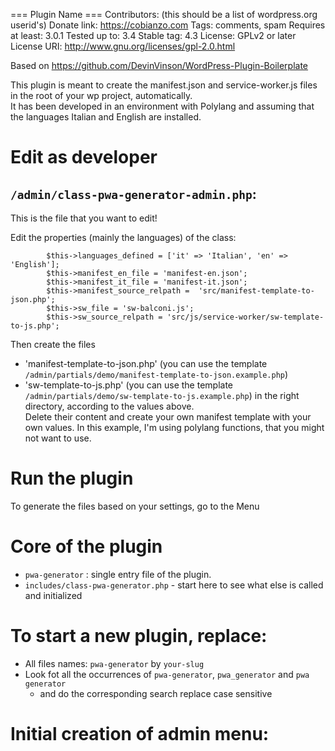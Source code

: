 === Plugin Name ===
Contributors: (this should be a list of wordpress.org userid's)
Donate link: https://cobianzo.com
Tags: comments, spam
Requires at least: 3.0.1
Tested up to: 3.4
Stable tag: 4.3
License: GPLv2 or later
License URI: http://www.gnu.org/licenses/gpl-2.0.html  

Based on https://github.com/DevinVinson/WordPress-Plugin-Boilerplate  

This plugin is meant to create the manifest.json and service-worker.js files in the root of your wp project, automatically.  
It has been developed in an environment with Polylang and assuming that the languages Italian and English are installed.

# Edit as developer

## `/admin/class-pwa-generator-admin.php`: 
This is the file that you want to edit!

Edit the properties (mainly the languages) of the class:
```
		$this->languages_defined = ['it' => 'Italian', 'en' => 'English'];
		$this->manifest_en_file = 'manifest-en.json';
		$this->manifest_it_file = 'manifest-it.json';
		$this->manifest_source_relpath =  'src/manifest-template-to-json.php';
		$this->sw_file = 'sw-balconi.js';
		$this->sw_source_relpath = 'src/js/service-worker/sw-template-to-js.php';

```
Then create the files  
- 'manifest-template-to-json.php' (you can use the template `/admin/partials/demo/manifest-template-to-json.example.php`)
- 'sw-template-to-js.php' (you can use the template `/admin/partials/demo/sw-template-to-js.example.php`)
 in the right directory, according to the values above.  
Delete their content and create your own manifest template with your own values. In this example, I'm using polylang functions, that you might not want to use.

# Run the plugin
To generate the files based on your settings, go to the Menu


# Core of the plugin
-  `pwa-generator` : single entry file of the plugin. 
- `includes/class-pwa-generator.php` - start here to see what else is called and initialized

# To start a new plugin, replace:
- All files names: `pwa-generator` by `your-slug`  
- Look fot all the occurrences of `pwa-generator`, `pwa_generator` and `pwa generator`  
    - and do the corresponding search replace case sensitive

# Initial creation of admin menu: